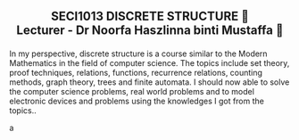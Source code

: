 <h2><p align = "center" >SECI1013 DISCRETE STRUCTURE 📐<br/>
Lecturer - Dr Noorfa Haszlinna binti Mustaffa 💁<p/></h2>

In my perspective, discrete structure is a course similar to the Modern Mathematics in the field of computer science. 
The topics include set theory, proof techniques, relations, functions, recurrence relations, counting methods, graph theory, trees and finite automata. 
I should now able to solve the computer science problems, real world problems and to model electronic devices and problems using the knowledges I got from the topics..



a
